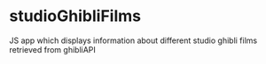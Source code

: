 # studioGhibliFilms
JS app which displays information about different studio ghibli films retrieved from ghibliAPI
